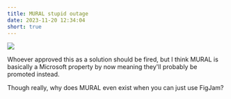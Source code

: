 ```yaml
---
title: MURAL stupid outage
date: 2023-11-20 12:34:04
short: true
---
```


![](oldDumbassMURAL.png)

Whoever approved this as a solution should be fired, but I think MURAL is basically a Microsoft property by now meaning they'll probably be promoted instead.

Though really, why does MURAL even exist when you can just use FigJam?
